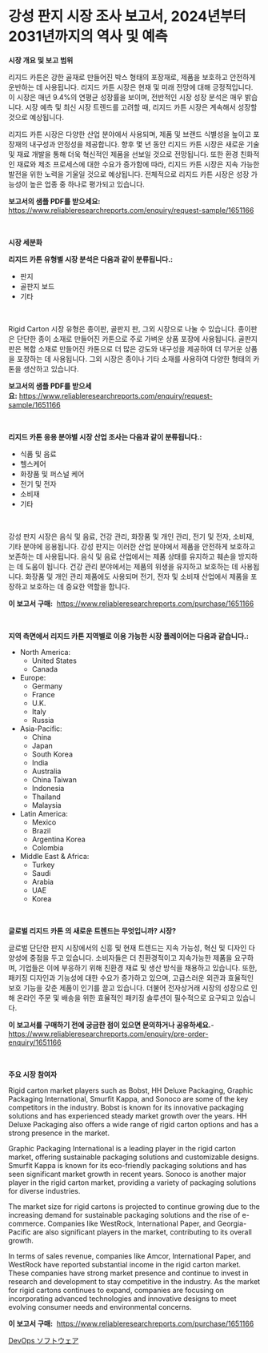 <p><h1>강성 판지 시장 조사 보고서, 2024년부터 2031년까지의 역사 및 예측</h1></p><p><strong>시장 개요 및 보고 범위</strong></p>
<p><p>리지드 카튼은 강한 골재로 만들어진 박스 형태의 포장재로, 제품을 보호하고 안전하게 운반하는 데 사용됩니다. 리지드 카튼 시장은 현재 및 미래 전망에 대해 긍정적입니다. 이 시장은 매년 9.4%의 연평균 성장률을 보이며, 전반적인 시장 성장 분석은 매우 밝습니다. 시장 예측 및 최신 시장 트렌드를 고려할 때, 리지드 카튼 시장은 계속해서 성장할 것으로 예상됩니다.</p><p>리지드 카튼 시장은 다양한 산업 분야에서 사용되며, 제품 및 브랜드 식별성을 높이고 포장재의 내구성과 안정성을 제공합니다. 향후 몇 년 동안 리지드 카튼 시장은 새로운 기술 및 재료 개발을 통해 더욱 혁신적인 제품을 선보일 것으로 전망됩니다. 또한 환경 친화적인 재료와 제조 프로세스에 대한 수요가 증가함에 따라, 리지드 카튼 시장은 지속 가능한 발전을 위한 노력을 기울일 것으로 예상됩니다. 전체적으로 리지드 카튼 시장은 성장 가능성이 높은 업종 중 하나로 평가되고 있습니다.</p></p>
<p><strong>보고서의 샘플 PDF를 받으세요:</strong> <a href="https://www.reliableresearchreports.com/enquiry/request-sample/1651166">https://www.reliableresearchreports.com/enquiry/request-sample/1651166</a></p>
<p>&nbsp;</p>
<p><strong>시장 세분화</strong></p>
<p><strong>리지드 카톤 유형별 시장 분석은 다음과 같이 분류됩니다.:</strong></p>
<p><ul><li>판지</li><li>골판지 보드</li><li>기타</li></ul></p>
<p>&nbsp;</p>
<p><p>Rigid Carton 시장 유형은 종이판, 골판지 판, 그외 시장으로 나눌 수 있습니다. 종이판은 단단한 종이 소재로 만들어진 카톤으로 주로 가벼운 상품 포장에 사용됩니다. 골판지 판은 복합 소재로 만들어진 카톤으로 더 많은 강도와 내구성을 제공하여 더 무거운 상품을 포장하는 데 사용됩니다. 그외 시장은 종이나 기타 소재를 사용하여 다양한 형태의 카톤을 생산하고 있습니다.</p></p>
<p><strong>보고서의 샘플 PDF를 받으세요:</strong>&nbsp;<a href="https://www.reliableresearchreports.com/enquiry/request-sample/1651166">https://www.reliableresearchreports.com/enquiry/request-sample/1651166</a></p>
<p>&nbsp;</p>
<p><strong> 리지드 카톤 응용 분야별 시장 산업 조사는 다음과 같이 분류됩니다.:</strong></p>
<p><ul><li>식품 및 음료</li><li>헬스케어</li><li>화장품 및 퍼스널 케어</li><li>전기 및 전자</li><li>소비재</li><li>기타</li></ul></p>
<p>&nbsp;</p>
<p><p>강성 판지 시장은 음식 및 음료, 건강 관리, 화장품 및 개인 관리, 전기 및 전자, 소비재, 기타 분야에 응용됩니다. 강성 판지는 이러한 산업 분야에서 제품을 안전하게 보호하고 보존하는 데 사용됩니다. 음식 및 음료 산업에서는 제품 상태를 유지하고 훼손을 방지하는 데 도움이 됩니다. 건강 관리 분야에서는 제품의 위생을 유지하고 보호하는 데 사용됩니다. 화장품 및 개인 관리 제품에도 사용되며 전기, 전자 및 소비재 산업에서 제품을 포장하고 보호하는 데 중요한 역할을 합니다.</p></p>
<p><strong>이 보고서 구매:</strong>&nbsp; <a href="https://www.reliableresearchreports.com/purchase/1651166">https://www.reliableresearchreports.com/purchase/1651166</a></p>
<p>&nbsp;</p>
<p><strong>지역 측면에서 리지드 카톤 지역별로 이용 가능한 시장 플레이어는 다음과 같습니다.:</strong></p>
<p><ul>
    <li>
        North America:
        <ul>
            <li>United States</li>
            <li>Canada</li>
        </ul>
    </li>
    <li>
        Europe:
        <ul>
            <li>Germany</li>
            <li>France</li>
            <li>U.K.</li>
            <li>Italy</li>
            <li>Russia</li>
        </ul>
    </li>
    <li>
        Asia-Pacific:
        <ul>
            <li>China</li>
            <li>Japan</li>
            <li>South Korea</li>
            <li>India</li>
            <li>Australia</li>
            <li>China Taiwan</li>
            <li>Indonesia</li>
            <li>Thailand</li>
            <li>Malaysia</li>
        </ul>
    </li>
    <li>
        Latin America:
        <ul>
            <li>Mexico</li>
            <li>Brazil</li>
            <li>Argentina Korea</li>
            <li>Colombia</li>
        </ul>
    </li>
    <li>
        Middle East & Africa:
        <ul>
            <li>Turkey</li>
            <li>Saudi</li>
            <li>Arabia</li>
            <li>UAE</li>
            <li>Korea</li>
        </ul>
    </li>
    </ul></p>
<p>&nbsp;</p>
<p><strong>글로벌 리지드 카톤 의 새로운 트렌드는 무엇입니까? 시장?</strong></p>
<p><p>글로벌 단단한 판지 시장에서의 신흥 및 현재 트렌드는 지속 가능성, 혁신 및 디자인 다양성에 중점을 두고 있습니다. 소비자들은 더 친환경적이고 지속가능한 제품을 요구하며, 기업들은 이에 부응하기 위해 친환경 재료 및 생산 방식을 채용하고 있습니다. 또한, 패키징 디자인과 기능성에 대한 수요가 증가하고 있으며, 고급스러운 외관과 효율적인 보호 기능을 갖춘 제품이 인기를 끌고 있습니다. 더불어 전자상거래 시장의 성장으로 인해 온라인 주문 및 배송을 위한 효율적인 패키징 솔루션이 필수적으로 요구되고 있습니다.</p></p>
<p><strong>이 보고서를 구매하기 전에 궁금한 점이 있으면 문의하거나 공유하세요.</strong>- <a href="https://www.reliableresearchreports.com/enquiry/pre-order-enquiry/1651166">https://www.reliableresearchreports.com/enquiry/pre-order-enquiry/1651166</a></p>
<p>&nbsp;</p>
<p><strong>주요 시장 참여자</strong></p>
<p><p>Rigid carton market players such as Bobst, HH Deluxe Packaging, Graphic Packaging International, Smurfit Kappa, and Sonoco are some of the key competitors in the industry. Bobst is known for its innovative packaging solutions and has experienced steady market growth over the years. HH Deluxe Packaging also offers a wide range of rigid carton options and has a strong presence in the market.</p><p>Graphic Packaging International is a leading player in the rigid carton market, offering sustainable packaging solutions and customizable designs. Smurfit Kappa is known for its eco-friendly packaging solutions and has seen significant market growth in recent years. Sonoco is another major player in the rigid carton market, providing a variety of packaging solutions for diverse industries.</p><p>The market size for rigid cartons is projected to continue growing due to the increasing demand for sustainable packaging solutions and the rise of e-commerce. Companies like WestRock, International Paper, and Georgia-Pacific are also significant players in the market, contributing to its overall growth.</p><p>In terms of sales revenue, companies like Amcor, International Paper, and WestRock have reported substantial income in the rigid carton market. These companies have strong market presence and continue to invest in research and development to stay competitive in the industry. As the market for rigid cartons continues to expand, companies are focusing on incorporating advanced technologies and innovative designs to meet evolving consumer needs and environmental concerns.</p></p>
<p><strong>이 보고서 구매:</strong>&nbsp;&nbsp;<a href="https://www.reliableresearchreports.com/purchase/1651166">https://www.reliableresearchreports.com/purchase/1651166</a></p>
<p><p><a href="https://github.com/oqoeusbvpadwjs08/Market-Research-Report-List-1/blob/main/344681011339.md">DevOps ソフトウェア</a></p></p>
